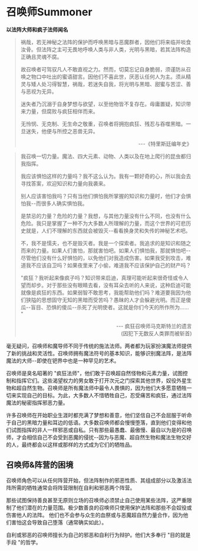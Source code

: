 # 召唤师Summoner

**以法阵大师和疯子法师闻名**

> 祸哉，若无神秘之法阵的保护而呼唤黑暗与恶魔群者，因他们将来临并啖食汝骨。但法阵之主可无畏地呼唤人类与非人类，光明与黑暗，若其法阵构造正确且灵魂不腐。
>
> 故召唤者可驾驭凡人不敢直视之力。然而，切莫忘记自身脆弱，须谨防从召唤之物口中吐出的蜜语甜言。因他们不喜此世，厌恶认任何人为主。须从精灵与矮人处习得智慧，祸哉，若迷失自我，将光明与黑暗、甜蜜与苦涩、善与恶视为无异。
>
> 迷失者乃沉溺于自身梦想与欲望，以至他物皆不复存在。毋庸置疑，知识带来力量，但腐败与疯狂相伴而来。
>
> 无怜悯、无克制、无生命之敬重，召唤者将拥抱疯狂、残忍与吞噬黑暗。一旦迷失，他便与所控之恶兽无异。
>
> <p align=right>---《特里斯廷编年史》</p>

> 我召唤一切力量。魔法、四大元素、动物、人类以及在地上爬行的昆虫都归我指挥。
>
> 我应该惧怕这样的力量吗？我不这么认为。我有一颗好奇的心，所以我会去寻找答案，欢迎知识和力量向我袭来。
>
> 别人应该害怕我吗？只有当他们惧怕我所掌握的知识和力量时，他们才会惧怕我--而很多人确实惧怕我。
>
> 是禁忌的力量？危险的力量？我想，与其他力量没有什么不同，也没有什么危险。我只是掌握了一种不为大多数人所理解的力量，而这个世界的可悲历史就是，人们不理解的东西就会被毁灭--看看换身灵和失传的神秘艺术吧。
>
> 不，我不是懦夫，也不是毁灭者。我是一个探索者。我追求的是知识和随之而来的力量。如果人们害怕，那就害怕吧。如果人们惧怕我，那就惧怕吧--尽管他们没有什么好惧怕的，以免他们对我造成伤害。如果我受到攻击，难道我不应该自卫吗？如果夜里来了小偷，难道我不应该保护自己的财产吗？
>
> "疯狂？我听起来像疯子吗？知识带来启迪，真理可能听起来很奇怪或令人望而却步。对于那些没有眼睛去看，没有耳朵去听的人来说，这种启迪可能就像是疯狂的东西。如果弱智不敢思考，我能帮助他们吗？难道要我因为他们狭隘的思想固守无知的黑暗而受苦吗？愚昧的人才会躲避光明。而正是傻瓜--盲目、恐惧的傻瓜--杀死了光明使者。这就是你们今天的所作所为...... "
>
> <p align=right>--- 疯狂召唤师马克斯特兰的遗言<br>(因犯下无数反人类罪而被斩首)</p>

毫无疑问，召唤师和魔导师不同于传统的施法法师。两者都为玩家扮演魔法师提供了新的挑战和灵活性。召唤师拥有魔法符号的基本知识，能够识别魔法阵，是法阵魔法的大师--即使在钯界中也是一种罕见的艺术。

召唤师是臭名昭著的 "疯狂法师"，他们敢于召唤超自然怪物和元素力量，试图控制和指挥它们。这些渴望权力的男女敢于打开次元之门探索其他世界，奴役外星生物和超自然生物。召唤师是所有魔法师中最令人畏惧的，因为他们大多愿意牺牲一切来实现自己的目标。为此，大多数人不惜牺牲自己，忍受痛苦和疯狂，通过法阵魔法的秘密指挥邪恶力量。

许多召唤师在开始职业生涯时都充满了梦想和善意，他们坚信自己不会屈服于听命于自己的黑暗力量和耳边的低语。大多数召唤师都会慢慢堕落，直到他们变得和他们试图指挥的非人一样邪恶或自私。只有那些最愚蠢、最傲慢、最自以为是的召唤师，才会相信自己不会受到恶魔的侵扰--因为与恶魔、超自然生物和魔法生物交好的人，最终都会以这样或那样的方式成为它们的牺牲品。

## 召唤师&阵营的困境

召唤师角色可以从任何阵营开始，但法阵制作的邪恶性质、其组成部分以及激活法阵所需的牺牲通常会将阵营限制在自利和邪恶两个阵营。

那些试图保持善良甚至无原则立场的召唤师必须禁止自己使用某些法阵，这严重限制了他们潜在的力量范围。极少数善良的召唤师只使用保护法阵和那些不会奴役或伤害他人的法阵。
他们也不会参与众生的血祭或与恶魔超自然力量合作，因为他们害怕这会导致自己堕落（通常确实如此）。

自利或邪恶的召唤师擅长为自己的邪恶和自利行为辩护。他们大多奉行 "目的就是手段 "的哲学。